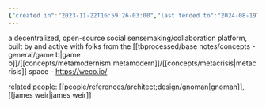 ```yaml
---
{"created in":"2023-11-22T16:59:26-03:00","last tended to":"2024-08-19T03:38:05-03:00","tags":["tool","sensemaking","socialsensemaking","socialoperatingsystems","project","open-source","tier1"],"dg-publish":true,"permalink":"/projects-and-tools/tools/weco/","dgPassFrontmatter":true,"created":"2023-11-22T16:59:26.104-03:00","updated":"2024-08-19T03:44:09.824-03:00"}
---
```


a decentralized, open-source social sensemaking/collaboration platform, built by and active with folks from the [[tbprocessed/base notes/concepts - general/game b\|game b]]/[[concepts/metamodernism\|metamodern]]/[[concepts/metacrisis\|metacrisis]] space - https://weco.io/

related people: [[people/references/architect;design/gnoman\|gnoman]], [[james weir\|james weir]]
